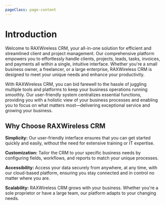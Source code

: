 ```yaml
---
pageClass: page-content
---
```


# Introduction

Welcome to RAXWireless CRM, your all-in-one solution for efficient and streamlined client and project management. Our comprehensive platform empowers you to effortlessly handle clients, projects, leads, tasks, invoices, and payments all within a single, intuitive interface. Whether you're a small business owner, a freelancer, or a large enterprise, RAXWireless CRM is designed to meet your unique needs and enhance your productivity.

With RAXWireless CRM, you can bid farewell to the hassle of juggling multiple tools and platforms to keep your business operations running smoothly. Our user-friendly system centralizes essential functions, providing you with a holistic view of your business processes and enabling you to focus on what matters most—delivering exceptional service and growing your business.

## Why Choose RAXWireless CRM

**Simplicity:** Our user-friendly interface ensures that you can get started quickly and easily, without the need for extensive training or IT expertise.

**Customization:** Tailor the CRM to your specific business needs by configuring fields, workflows, and reports to match your unique processes.

**Accessibility:** Access your data securely from anywhere, at any time, with our cloud-based platform, ensuring you stay connected and in control no matter where you are.

**Scalability:** RAXWireless CRM grows with your business. Whether you're a sole proprietor or have a large team, our platform adapts to your changing needs.